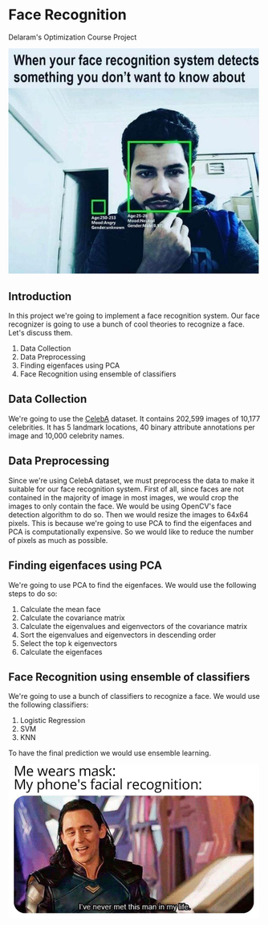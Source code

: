 # Face Recognition
Delaram's Optimization Course Project

<img src="stuff/meme2.jpg" width="500">

## Introduction

In this project we're going to implement a face recognition system. Our face recognizer is going to use a bunch of cool theories to recognize a face. Let's discuss them.

1. Data Collection
2. Data Preprocessing
3. Finding eigenfaces using PCA
4. Face Recognition using ensemble of classifiers

## Data Collection

We're going to use the [CelebA](http://mmlab.ie.cuhk.edu.hk/projects/CelebA.html) dataset. It contains 202,599 images of 10,177 celebrities. It has 5 landmark locations, 40 binary attribute annotations per image and 10,000 celebrity names.

## Data Preprocessing

Since we're using CelebA dataset, we must preprocess the data to make it suitable for our face recognition system. First of all, since faces are not contained in the majority of image in most images, we would crop the images to only contain the face. We would be using OpenCV's face detection algorithm to do so. Then we would resize the images to 64x64 pixels. This is because we're going to use PCA to find the eigenfaces and PCA is computationally expensive. So we would like to reduce the number of pixels as much as possible.

## Finding eigenfaces using PCA

We're going to use PCA to find the eigenfaces. We would use the following steps to do so:

1. Calculate the mean face
2. Calculate the covariance matrix
3. Calculate the eigenvalues and eigenvectors of the covariance matrix
4. Sort the eigenvalues and eigenvectors in descending order
5. Select the top k eigenvectors
6. Calculate the eigenfaces

## Face Recognition using ensemble of classifiers

We're going to use a bunch of classifiers to recognize a face. We would use the following classifiers:

1. Logistic Regression
2. SVM
3. KNN

To have the final prediction we would use ensemble learning.

<img src="stuff/meme1.jpg" width="500">